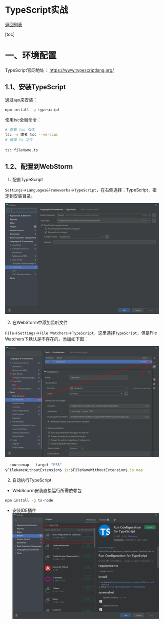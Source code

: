 # TypeScript实战

[返回列表](https://github.com/EmonCodingFrontEnd/frontend-tutorial)

[toc]

# 一、环境配置

TypeScript官网地址：  https://www.typescriptlang.org/

## 1.1、安装TypeScript

通过`npm`来安装：

```sh
npm install -g typescript
```

使用tsc全局命令：

```bash
# 查看 tsc 版本
tsc -v 或者 tsc --version
# 编译 ts 文件

tsc fileName.ts
```



## 1.2、配置到WebStorm

1. 配置TypeScript

`Settings`->`Languages&Frameworks`->`TypeScript`，在右侧选择：TypeScript，指定到安装目录。

![image-20210321153859729](images/image-20210321153859729.png)



2. 在WebStorm中添加监听文件

`File`->`Settings`->`File Watchers`->`TypeScript`，这里选择`TypeScript`，但是File Watchers下默认是不存在的。添加如下图：

![image-20210321154658244](images/image-20210321154658244.png)

```typescript
--sourcemap --target "ES5"
$FileNameWithoutExtension$.js:$FileNameWithoutExtension$.js.map
```



2. 自动执行TypeScript

- WebScorm安装直接运行所需依赖包

```bash
npm install -g ts-node
```

- 安装IDE插件![image-20210321152819636](images/image-20210321152819636.png)

